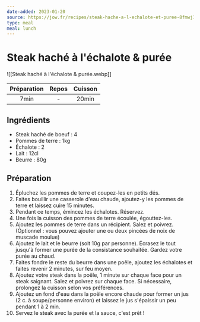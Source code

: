 ```yaml
---
date-added: 2023-01-20
source: https://jow.fr/recipes/steak-hache-a-l-echalote-et-puree-8fmwj1rcarpska5106at
type: meal
meal: lunch
---
```


# Steak haché à l'échalote & purée

![[Steak haché à l'échalote & purée.webp]]

| Préparation | Repos | Cuisson |
|:-----------:|:-----:|:-------:|
|    7min     |   -   |  20min  |

## Ingrédients

- Steak haché de boeuf : 4
- Pommes de terre : 1kg
- Échalote : 2
- Lait : 12cl
- Beurre : 80g

## Préparation

1. Épluchez les pommes de terre et coupez-les en petits dés.
2. Faites bouillir une casserole d'eau chaude, ajoutez-y les pommes de terre et laissez cuire 15 minutes.
3. Pendant ce temps, émincez les échalotes. Réservez.
4. Une fois la cuisson des pommes de terre écoulée, égouttez-les.
5. Ajoutez les pommes de terre dans un récipient. Salez et poivrez. (Optionnel : vous pouvez ajouter une ou deux pincées de noix de muscade moulue)
6. Ajoutez le lait et le beurre (soit 10g par personne). Écrasez le tout jusqu'à former une purée de la consistance souhaitée. Gardez votre purée au chaud.
7. Faites fondre le reste du beurre dans une poêle, ajoutez les échalotes et faites revenir 2 minutes, sur feu moyen.
8. Ajoutez votre steak dans la poêle, 1 minute sur chaque face pour un steak saignant. Salez et poivrez sur chaque face. Si nécessaire, prolongez la cuisson selon vos préférences.
9. Ajoutez un fond d'eau dans la poêle encore chaude pour former un jus (2 c. à soupe/personne environ) et laissez le jus s'épaissir un peu pendant 1 à 2 min.
10. Servez le steak avec la purée et la sauce, c'est prêt !
